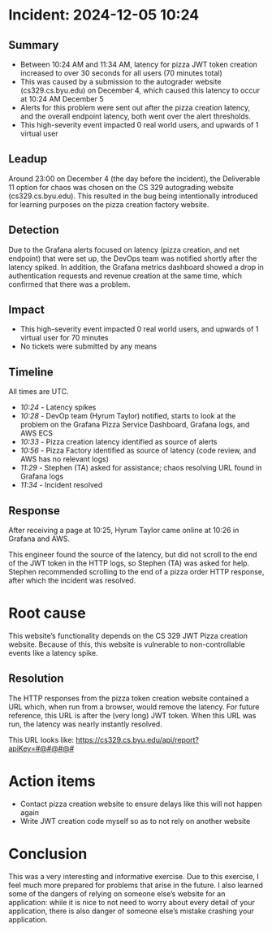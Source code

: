 # Incident: 2024-12-05 10:24

## Summary

- Between 10:24 AM and 11:34 AM, latency for pizza JWT token creation increased to over 30 seconds for all users (70 minutes total)
- This was caused by a submission to the autograder website (cs329.cs.byu.edu) on December 4, which caused this latency to occur at 10:24 AM December 5
- Alerts for this problem were sent out after the pizza creation latency, and the overall endpoint latency, both went over the alert thresholds.
- This high-severity event impacted 0 real world users, and upwards of 1 virtual user

## Leadup

Around 23:00 on December 4 (the day before the incident), the Deliverable 11 option for chaos was chosen on the CS 329 autograding website (cs329.cs.byu.edu). This resulted in the bug being intentionally introduced for learning purposes on the pizza creation factory website.


## Detection

Due to the Grafana alerts focused on latency (pizza creation, and net endpoint) that were set up, the DevOps team was notified shortly after the latency spiked. In addition, the Grafana metrics dashboard showed a drop in authentication requests and revenue creation at the same time, which confirmed that there was a problem.

## Impact

- This high-severity event impacted 0 real world users, and upwards of 1 virtual user for 70 minutes
- No tickets were submitted by any means

## Timeline

All times are UTC.

- _10:24_ - Latency spikes
- _10:28_ - DevOp team (Hyrum Taylor) notified, starts to look at the problem on the Grafana Pizza Service Dashboard, Grafana logs, and AWS ECS
- _10:33_ - Pizza creation latency identified as source of alerts
- _10:56_ - Pizza Factory identified as source of latency (code review, and AWS has no relevant logs)
- _11:29_ - Stephen (TA) asked for assistance; chaos resolving URL found in Grafana logs
- _11:34_ - Incident resolved

## Response

After receiving a page at 10:25, Hyrum Taylor came online at 10:26 in Grafana and AWS.

This engineer found the source of the latency, but did not scroll to the end of the JWT token in the HTTP logs, so Stephen (TA) was asked for help. Stephen recommended scrolling to the end of a pizza order HTTP response, after which the incident was resolved.

# Root cause

This website’s functionality depends on the CS 329 JWT Pizza creation website. Because of this, this website is vulnerable to non-controllable events like a latency spike.

## Resolution

The HTTP responses from the pizza token creation website contained a URL which, when run from a browser, would remove the latency. For future reference, this URL is after the (very long) JWT token. When this URL was run, the latency was nearly instantly resolved.

This URL looks like: https://cs329.cs.byu.edu/api/report?apiKey=#@#@#@#

# Action items

- Contact pizza creation website to ensure delays like this will not happen again
- Write JWT creation code myself so as to not rely on another website

# Conclusion

This was a very interesting and informative exercise. Due to this exercise, I feel much more prepared for problems that arise in the future. I also learned some of the dangers of relying on someone else’s website for an application: while it is nice to not need to worry about every detail of your application, there is also danger of someone else’s mistake crashing your application.